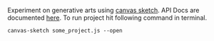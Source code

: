 Experiment on generative arts using [canvas sketch](https://github.com/mattdesl/canvas-sketch). API Docs are documented [here](https://github.com/mattdesl/canvas-sketch/blob/master/docs/api.md). To run project hit following command in terminal. 
```
canvas-sketch some_project.js --open
```

